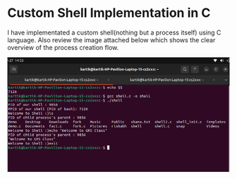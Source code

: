 # Custom Shell Implementation in C

I have implementated a custom shell(nothing but a process itself) using C language.
Also review the image attached below which shows the clear overview of the process creation flow.

![image alt](https://github.com/kartik69615/Pattern_CPP/blob/25a9337887331c8fe063a698bc48bd06e3b998de/Shell_Preview.png)
